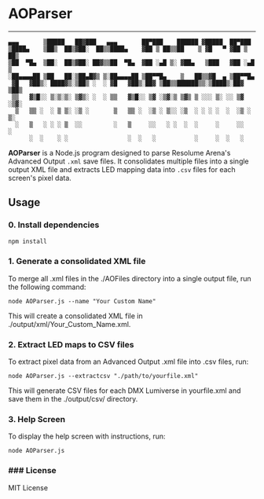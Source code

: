 # AOParser
---

```
▄▄▄       ▒█████   ██▓███   ▄▄▄       ██▀███    ██████ ▓█████  ██▀███  
▒████▄    ▒██▒  ██▒▓██░  ██▒▒████▄    ▓██ ▒ ██▒▒██    ▒ ▓█   ▀ ▓██ ▒ ██▒
▒██  ▀█▄  ▒██░  ██▒▓██░ ██▓▒▒██  ▀█▄  ▓██ ░▄█ ▒░ ▓██▄   ▒███   ▓██ ░▄█ ▒
░██▄▄▄▄██ ▒██   ██░▒██▄█▓▒ ▒░██▄▄▄▄██ ▒██▀▀█▄    ▒   ██▒▒▓█  ▄ ▒██▀▀█▄  
 ▓█   ▓██▒░ ████▓▒░▒██▒ ░  ░ ▓█   ▓██▒░██▓ ▒██▒▒██████▒▒░▒████▒░██▓ ▒██▒
 ▒▒   ▓▒█░░ ▒░▒░▒░ ▒▓▒░ ░  ░ ▒▒   ▓▒█░░ ▒▓ ░▒▓░▒ ▒▓▒ ▒ ░░░ ▒░ ░░ ▒▓ ░▒▓░
  ▒   ▒▒ ░  ░ ▒ ▒░ ░▒ ░       ▒   ▒▒ ░  ░▒ ░ ▒░░ ░▒  ░ ░ ░ ░  ░  ░▒ ░ ▒░
  ░   ▒   ░ ░ ░ ▒  ░░         ░   ▒     ░░   ░ ░  ░  ░     ░     ░░   ░ 
      ░  ░    ░ ░                 ░  ░   ░           ░     ░  ░   ░     
``` 

**AOParser** is a Node.js program designed to parse Resolume Arena's Advanced Output `.xml` save files. It consolidates multiple files into a single output XML file and extracts LED mapping data into `.csv` files for each screen's pixel data.

## Usage
### 0. Install dependencies

```bash
npm install
```

### 1. Generate a consolidated XML file
To merge all .xml files in the ./AOFiles directory into a single output file, run the following command:

`node AOParser.js --name "Your Custom Name"`

This will create a consolidated XML file in ./output/xml/Your_Custom_Name.xml.

### 2. Extract LED maps to CSV files
To extract pixel data from an Advanced Output .xml file into .csv files, run:

`node AOParser.js --extractcsv "./path/to/yourfile.xml"`

This will generate CSV files for each DMX Lumiverse in yourfile.xml and save them in the ./output/csv/ directory.

### 3. Help Screen
To display the help screen with instructions, run:

`node AOParser.js`

### ### License
MIT License